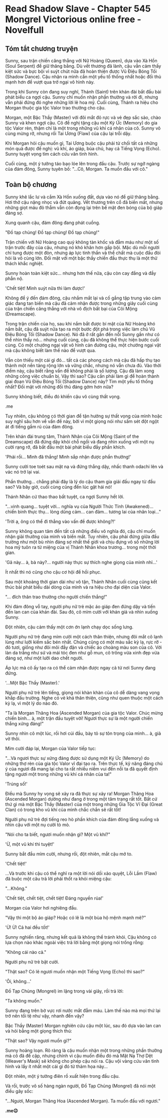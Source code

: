 # Read Shadow Slave - Chapter 545 Mongrel Victorious online free - Novelfull

## Tóm tắt chương truyện

Sunny, sau trận chiến căng thẳng với Nữ Hoàng (Queen), dựa vào Xà Hồn (Soul Serpent) để giữ thăng bằng. Dù vết thương đã lành, cậu vẫn cảm thấy kiệt sức và bực bội vì suýt chút nữa đã hoàn thiện được Vũ Điệu Bóng Tối (Shadow Dance). Cậu nhận ra mình cần một yếu tố thống nhất hoặc đối thủ mạnh hơn để vượt qua trở ngại vô hình này.

Trong khi Sunny còn đang suy nghĩ, Thánh (Saint) trên khán đài bắt đầu bài phát biểu ca ngợi cậu. Sunny chỉ muốn nhận phần thưởng và rời đi, nhưng vẫn phải đứng đó nghe những lời lẽ hoa mỹ. Cuối cùng, Thánh ra hiệu cho Morgan thuộc gia tộc Valor trao thưởng cho cậu.

Morgan, một Bậc Thầy (Master) với đôi mắt đỏ rực và vẻ đẹp sắc sảo, chào Sunny và khen ngợi cậu. Cô đề nghị tặng cậu một Ký Ức (Memory) do gia tộc Valor rèn, thậm chí là một trong những vũ khí cá nhân của cô. Sunny vô cùng mừng rỡ, nhưng rồi Tai Ương (Flaw) của cậu lại trỗi dậy.

Khi Morgan hỏi cậu muốn gì, Tai Ương buộc cậu phải từ chối tất cả những món quà được đề nghị: vũ khí, áo giáp, bùa chú, hay cả Tiếng Vọng (Echo). Sunny tuyệt vọng tìm cách cứu vãn tình hình.

Cuối cùng, một ý tưởng táo bạo lóe lên trong đầu cậu. Trước sự ngỡ ngàng của đám đông, Sunny tuyên bố: "...Cô, Morgan. Ta muốn đấu với cô."

## Toàn bộ chương

Sunny khẽ lắc lư và cắm Xà Hồn xuống đất, dựa vào nó để giữ thăng bằng. Hơi thở cậu nặng nhọc và đứt quãng. Vết thương trên cổ đã biến mất, nhưng những giọt máu đỏ thẫm vẫn còn đọng lại trên bề mặt đen bóng của bộ giáp đáng sợ.

Xung quanh cậu, đám đông đang phát cuồng.

"Đồ tạp chủng! Đồ tạp chủng! Đồ tạp chủng!"

Trận chiến với Nữ Hoàng cao quý không tàn khốc và đẫm máu như một số trận trước đây của cậu, nhưng nó khó khăn hơn gấp bội. Mặc dù mỗi người chỉ tung được một đòn, nhưng áp lực tinh thần và thể chất mà cuộc đấu đòi hỏi là vô cùng lớn. Đối mặt với một bậc thầy chiến đấu thực thụ là một thử thách khắc nghiệt.

Sunny hoàn toàn kiệt sức... nhưng hơn thế nữa, cậu còn cay đắng và đầy phẫn nộ.

'Chết tiệt! Mình suýt nữa thì làm được!'

Không để ý đến đám đông, cậu nhắm mắt lại và cố gắng tập trung vào cảm giác đang tan biến mà cậu đã cảm nhận được trong những giây cuối cùng của trận chiến căng thẳng với nhà vô địch bất bại của Cõi Mộng (Dreamscape).

Trong trận chiến của họ, sau khi nắm bắt được bí mật của Nữ Hoàng khó nắm bắt, cậu đã suýt nữa tạo ra một bước đột phá trong việc làm chủ Vũ Điệu Bóng Tối (Shadow Dance). Nó đã ở rất gần đến nỗi Sunny gần như có thể nhìn thấy nó... nhưng cuối cùng, cậu đã không thể thực hiện bước cuối cùng. Có một chướng ngại vật vô hình cản đường cậu, một chướng ngại vật mà cậu không biết làm thế nào để vượt qua.

Vẫn còn thiếu một cái gì đó... tất cả các phong cách mà cậu đã hấp thụ tạo thành một nền tảng rộng lớn và vững chắc, nhưng nó vẫn chưa đủ. Vào thời điểm này, cậu biết rằng vấn đề không phải là số lượng. Cậu đã làm xong những công việc chuẩn bị. Vậy thì sao? Cậu cần phải làm gì để hoàn thành giai đoạn Vũ Điệu Bóng Tối (Shadow Dance) này? Tìm một yếu tố thống nhất? Đối mặt với những đối thủ đáng gờm hơn nữa?

Sunny không biết, điều đó khiến cậu vô cùng thất vọng.

.me

Tuy nhiên, cậu không có thời gian để tận hưởng sự thất vọng của mình hoặc suy nghĩ sâu hơn về vấn đề này, bởi vì một giọng nói như sấm sét đột ngột át đi tiếng gầm rú của đám đông.

Trên khán đài trung tâm, Thánh Nhân của Cõi Mộng (Saint of the Dreamscape) đã đứng dậy khỏi chỗ ngồi và đang nhìn xuống với một nụ cười rạng rỡ, đã bắt đầu một bài phát biểu đầy phấn khích.

'Phải rồi... Mình đã thắng! Mình sắp nhận được phần thưởng!'

Sunny cười toe toét sau mặt nạ và đứng thẳng dậy, nhấc thanh odachi lên và vác nó trở lại vai.

Phần thưởng... chẳng phải đây là lý do cậu tham gia giải đấu ngay từ đầu sao? Và bây giờ, cuối cùng cũng đến lúc gặt hái nó!

Thánh Nhân cứ thao thao bất tuyệt, ca ngợi Sunny hết lời.

"...vinh quang... tuyệt vời... nghĩa vụ của Người Thức Tỉnh (Awakened)... chiến binh thực thụ... lòng dũng cảm... can đảm... tương lai của nhân loại..."

'Trời ạ, ông có thể đi thẳng vào vấn đề được không?!'

Sunny không quan tâm đến tất cả những điều vô nghĩa đó, cậu chỉ muốn nhận giải thưởng của mình và biến mất. Tuy nhiên, cậu phải đứng giữa đấu trường như một bù nhìn đáng sợ nhất thế giới và chịu đựng vô số những lời hoa mỹ tuôn ra từ miệng của vị Thánh Nhân khoa trương... trong một thời gian.

'Gã này... à, bà này?... người này thực sự thích nghe giọng của mình nhỉ...'

Ít nhất thì nó cũng cho cậu cơ hội để hồi phục.

Sau một khoảng thời gian dài như vô tận, Thánh Nhân cuối cùng cũng kết thúc bài phát biểu dài dòng của mình và ra hiệu cho đại diện của Valor.

"... đích thân trao thưởng cho người chiến thắng!"

Khi đám đông vỗ tay, người phụ nữ trẻ mặc áo giáp đen đứng dậy và tiến đến lan can của khán đài. Sau đó, cô mỉm cười với khán giả và nhìn xuống Sunny.

Đột nhiên, cậu cảm thấy một cơn ớn lạnh chạy dọc sống lưng.

Người phụ nữ trẻ đang mỉm cười một cách thân thiện, nhưng đôi mắt cô lạnh lùng như lưỡi kiếm sắc bén nhất. Chúng cũng có một màu sắc kỳ lạ, rực rỡ - đỏ tươi, giống như đôi môi đầy đặn và chiếc áo choàng màu son của cô. Với làn da trắng như sứ và mái tóc đen như gỗ mun, cô trông vừa xinh đẹp vừa đáng sợ, như một lưỡi dao chết người.

Áp lực mà cô ấy tạo ra có thể cảm nhận được ngay cả từ nơi Sunny đang đứng.

'...Một Bậc Thầy (Master).'

Người phụ nữ trẻ lên tiếng, giọng nói khàn khàn của cô dễ dàng vang vọng khắp đấu trường. Nghe có vẻ khá thân thiện, cũng như quen thuộc một cách kỳ lạ, vì một lý do nào đó.

"Ta là Morgan Thăng Hoa (Ascended Morgan) của gia tộc Valor. Chúc mừng chiến binh... à, một trận đấu tuyệt vời! Ngươi thực sự là một người chiến thắng xứng đáng!"

Sunny nhìn cô một lúc, rồi hơi cúi đầu, bày tỏ sự tôn trọng của mình... à, giả vờ thôi.

Mỉm cười đáp lại, Morgan của Valor tiếp tục:

"...Và ngươi thực sự xứng đáng được sử dụng một Ký Ức (Memory) do những thợ rèn của gia tộc Valor vĩ đại tạo ra. Trên thực tế, kỹ năng đáng chú ý của ngươi đã mang lại cho ta rất nhiều niềm vui đến nỗi ta đã quyết định tặng ngươi một trong những vũ khí cá nhân của ta!"

'Trúng số!'

Điều mà Sunny hy vọng sẽ xảy ra đã thực sự xảy ra! Morgan Thăng Hoa (Ascended Morgan) dường như đang ở trong một tâm trạng rất tốt. Bất cứ thứ gì mà một Bậc Thầy (Master) của một trong những Gia Tộc Vĩ Đại (Great Clan) có trong kho vũ khí của mình chắc chắn sẽ rất tốt!

Người phụ nữ trẻ đợi tiếng reo hò phấn khích của đám đông lắng xuống và nhìn cậu với một nụ cười tò mò.

"Nói cho ta biết, ngươi muốn nhận gì? Một vũ khí?"

'Ừ, một vũ khí thì tuyệt!'

Sunny bắt đầu mỉm cười, nhưng rồi, đột nhiên, mắt cậu mở to.

'Chết tiệt!'

...Và trước khi cậu có thể nghĩ ra một lời nói dối xảo quyệt, Lỗi Lầm (Flaw) đã buộc một câu trả lời phải thốt ra khỏi miệng cậu:

"...Không."

'Chết tiệt, chết tiệt, chết tiệt! Đáng nguyền rủa!'

Morgan của Valor hơi nghiêng đầu.

"Vậy thì một bộ áo giáp? Hoặc có lẽ là một bùa hộ mệnh mạnh mẽ?"

'Ừ! Ừ! Cả hai đều tốt!'

Sunny nghiến răng, nhưng kết quả là không thể tránh khỏi. Cậu không có lựa chọn nào khác ngoài việc trả lời bằng một giọng nói trống rỗng:

"Không cái nào cả."

Người phụ nữ trẻ bật cười.

"Thật sao? Có lẽ ngươi muốn nhận một Tiếng Vọng (Echo) thì sao?"

'Ôi, không...'

Đồ Tạp Chủng (Mongrel) im lặng trong vài giây, rồi trả lời:

"Ta không muốn."

Sunny đang trên bờ vực rơi nước mắt đẫm máu. Làm thế nào mà mọi thứ lại trở nên tồi tệ như vậy, nhanh đến vậy?

Bậc Thầy (Master) Morgan nghiên cứu cậu một lúc, sau đó dựa vào lan can và hỏi bằng một giọng thích thú:

"Thật sao? Vậy ngươi muốn gì?"

Sunny hoảng loạn. Rõ ràng là cậu muốn nhận một trong những phần thưởng mà cô đã đề cập, nhưng chính vì cậu muốn điều đó mà Mặt Nạ Thợ Dệt (Weaver's Mask) sẽ không cho phép cậu nói ra. Cậu vội vàng cứu vãn tình hình và lấy ít nhất một cái gì đó từ thảm họa này...

Đột nhiên, một ý tưởng điên rồ xuất hiện trong đầu cậu.

Và rồi, trước vô số hàng ngàn người, Đồ Tạp Chủng (Mongrel) đã nói một điều gây sốc:

"...Ngươi, Morgan Thăng Hoa (Ascended Morgan). Ta muốn đấu với ngươi."

**.me😉**